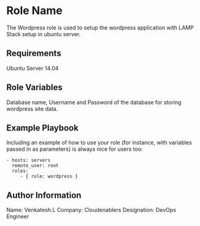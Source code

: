 Role Name
=========

The Wordpress role is used to setup the wordpress application with LAMP Stack setup in ubuntu server.

Requirements
------------

Ubuntu Server 14.04

Role Variables
--------------

Database name, Username and Password of the database for storing wordpress site data.

Example Playbook
----------------

Including an example of how to use your role (for instance, with variables passed in as parameters) is always nice for users too:

    - hosts: servers
      remote_user: root
      roles:
         - { role: wordpress }

Author Information
------------------

Name: Venkatesh.L
Company: Cloudenablers
Designation: DevOps Engineer
